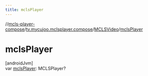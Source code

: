 ```yaml
---
title: mclsPlayer
---
```

//[mcls-player-compose](../../../index.html)/[tv.mycujoo.mclsplayer.compose](../index.html)/[MCLSVideo](index.html)/[mclsPlayer](mcls-player.html)



# mclsPlayer



[androidJvm]\
var [mclsPlayer](mcls-player.html): MCLSPlayer?




